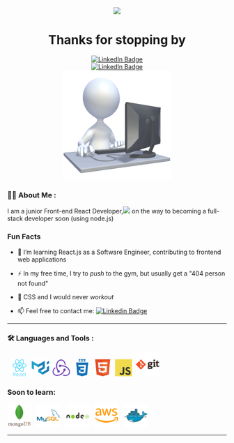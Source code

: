 
<div id="header" align="center">
  <img src="https://www.wilsoninfo.com/welcome/welcome-back-board-2018.gif" 
width="200px"/>

# Thanks for stopping by
  <div id="badges">
  <a href="https://www.linkedin.com/in/meysam-kiani-b96ba9203/">
    <img src="https://img.shields.io/badge/LinkedIn-blue?style=for-the-badge&logo=linkedin&logoColor=white" 
alt="LinkedIn Badge" width="180"/>
  </a>
  
</div>
<a href="https://www.linkedin.com/in/meysam-kiani-b96ba9203/">
    <img src="https://komarev.com/ghpvc/?username=amirgolp&style=flat-square&color=blue" alt="LinkedIn Badge"/>
  </a>
</div>

<div align="center">
  <img src="rpf.gif" width="250" />

</div>

### :man_technologist: About Me :

<p>
 I am a junior Front-end React Developer,<img src="https://media.giphy.com/media/WUlplcMpOCEmTGBtBW/giphy.gif" 
 width="30">
 on the way to becoming a full-stack developer soon (using node.js)
</p>

### Fun Facts

- :telescope: I’m learning React.js as a Software Engineer, contributing to frontend web applications


- :zap: In my free time, I try to *push* to the gym, but usually get a "404 person not found"


- :seedling: CSS and I would never *workout* 



- :mailbox: Feel free to contact me: 
[![Linkedin Badge](https://img.shields.io/badge/-Meysam%20Kiani-blue?style=flat&logo=Linkedin&logoColor=white)](https://www.linkedin.com/in/meysam-kiani-b96ba9203/)

---

### :hammer_and_wrench: Languages and Tools :
<div>
  &nbsp;
  <img src="https://github.com/devicons/devicon/blob/master/icons/react/react-original-wordmark.svg" title="React" alt="React" width="40" height="40"/>&nbsp;
  <img src="https://github.com/devicons/devicon/blob/master/icons/materialui/materialui-original.svg" title="Material UI" alt="Material UI" width="40" height="40"/>&nbsp;
  <img src="https://github.com/devicons/devicon/blob/master/icons/redux/redux-original.svg" title="Redux" alt="Redux " width="40" height="40"/>&nbsp;
  <img src="https://github.com/devicons/devicon/blob/master/icons/css3/css3-plain-wordmark.svg"  title="CSS3" alt="CSS" width="40" height="40"/>&nbsp;
  <img src="https://github.com/devicons/devicon/blob/master/icons/html5/html5-original.svg" title="HTML5" alt="HTML" width="40" height="40"/>&nbsp;
  <img src="https://github.com/devicons/devicon/blob/master/icons/javascript/javascript-original.svg" title="JavaScript" alt="JavaScript" width="40" height="40"/>&nbsp;
<img src="https://github.com/devicons/devicon/blob/master/icons/git/git-original-wordmark.svg" title="Git" width="55" height="55" />
</div>
 
### Soon to learn:

<div>
  <img src="https://github.com/devicons/devicon/blob/master/icons/mongodb/mongodb-original-wordmark.svg" title="MongoDB" alt="MongoDB" width="55" height="55"/>&nbsp;&nbsp;
  <img src="https://github.com/devicons/devicon/blob/master/icons/mysql/mysql-original-wordmark.svg" title="MySQL"  alt="MySQL" width="55" height="55"/>&nbsp;&nbsp;
  <img src="https://github.com/devicons/devicon/blob/master/icons/nodejs/nodejs-original-wordmark.svg" title="NodeJS" alt="NodeJS" width="55" height="55"/>&nbsp;&nbsp;
  <img src="https://github.com/devicons/devicon/blob/master/icons/amazonwebservices/amazonwebservices-plain-wordmark.svg" title="AWS" alt="AWS" width="55" height="55"/>&nbsp;&nbsp;
  <img src="https://github.com/devicons/devicon/blob/master/icons/docker/docker-original.svg" title="Docker" alt="Docker" width="55" height="55"/>&nbsp;&nbsp;
  
</div>

---